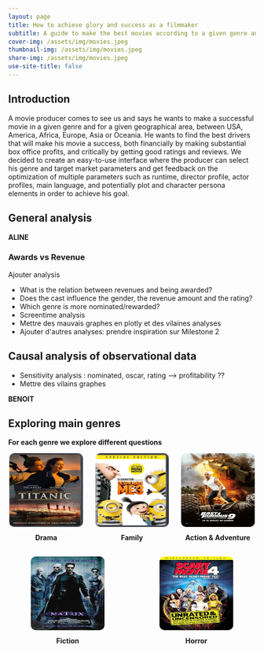 ```yaml
---
layout: page
title: How to achieve glory and success as a filmmaker 
subtitle: A guide to make the best movies according to a given genre and continent target
cover-img: /assets/img/movies.jpeg
thumbnail-img: /assets/img/movies.jpeg
share-img: /assets/img/movies.jpeg
use-site-title: false
---
```


## Introduction

A movie producer comes to see us and says he wants to make a successful movie in a given genre and for a given geographical area, between USA, America, Africa, Europe, Asia or Oceania. He wants to find the best drivers that will make his movie a success, both financially by making substantial box office profits, and critically by getting good ratings and reviews. We decided to create an easy-to-use interface where the producer can select his genre and target market parameters and get feedback on the optimization of multiple parameters such as runtime, director profile, actor profiles, main language, and potentially plot and character persona elements in order to achieve his goal. 

## General analysis 

**ALINE**

### Awards vs Revenue
Ajouter analysis


- What is the relation between revenues and being awarded?
- Does the cast influence the gender, the revenue amount and the rating?
- Which genre is more nominated/rewarded?
- Screentime analysis
- Mettre des mauvais graphes en plotly et des vilaines analyses
- Ajouter d'autres analyses: prendre inspiration sur Milestone 2


## Causal analysis of observational data 
- Sensitivity analysis : nominated, oscar, rating --> profitability ?? 
- Mettre des vilains graphes

**BENOIT**



## Exploring main genres 

**For each genre we explore different questions**

<div style="display: flex; justify-content: space-around; align-items: center; flex-wrap: wrap; gap: 20px;">

  <div style="text-align: center;">
    <a href="/drama">
      <img src="/assets/img/drama.jpeg" alt="Drama" style="width: 150px; height: 150px; border-radius: 10px;">
    </a>
    <p style="margin: 10px 0; font-weight: bold;">Drama</p>
  </div>
  
  <div style="text-align: center;">
    <a href="/family">
      <img src="/assets/img/family.jpeg" alt="Family" style="width: 150px; height: 150px; border-radius: 10px;">
    </a>
    <p style="margin: 10px 0; font-weight: bold;">Family</p>
  </div>
  
  <div style="text-align: center;">
    <a href="/action_adventure">
      <img src="/assets/img/action.png" alt="Action & Adventure" style="width: 150px; height: 150px; border-radius: 10px;">
    </a>
    <p style="margin: 10px 0; font-weight: bold;">Action & Adventure</p>
  </div>
  
  <div style="text-align: center;">
    <a href="/fiction">
      <img src="/assets/img/fiction.jpeg" alt="Fiction" style="width: 150px; height: 150px; border-radius: 10px;">
    </a>
    <p style="margin: 10px 0; font-weight: bold;">Fiction</p>
  </div>
  
  <div style="text-align: center;">
    <a href="/horror">
      <img src="/assets/img/horror.jpeg" alt="Horror" style="width: 150px; height: 150px; border-radius: 10px;">
    </a>
    <p style="margin: 10px 0; font-weight: bold;">Horror</p>
  </div>
</div>
